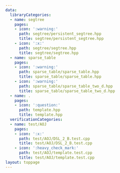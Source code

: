 ```yaml
---
data:
  libraryCategories:
  - name: segtree
    pages:
    - icon: ':warning:'
      path: segtree/persistent_segtree.hpp
      title: segtree/persistent_segtree.hpp
    - icon: ':x:'
      path: segtree/segtree.hpp
      title: segtree/segtree.hpp
  - name: sparse_table
    pages:
    - icon: ':warning:'
      path: sparse_table/sparse_table.hpp
      title: sparse_table/sparse_table.hpp
    - icon: ':warning:'
      path: sparse_table/sparse_table_two_d.hpp
      title: sparse_table/sparse_table_two_d.hpp
  - name: .
    pages:
    - icon: ':question:'
      path: template.hpp
      title: template.hpp
  verificationCategories:
  - name: test/AOJ
    pages:
    - icon: ':x:'
      path: test/AOJ/DSL_2_B.test.cpp
      title: test/AOJ/DSL_2_B.test.cpp
    - icon: ':heavy_check_mark:'
      path: test/AOJ/template.test.cpp
      title: test/AOJ/template.test.cpp
layout: toppage
---
```

